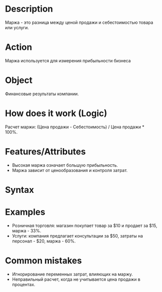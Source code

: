 # Description

Маржа - это разница между ценой продажи и себестоимостью товара или услуги.

# Action
Маржа используется для измерения прибыльности бизнеса

# Object
Финансовые результаты компании.

# How does it work (Logic)
Расчет маржи: (Цена продажи - Себестоимость) / Цена продажи * 100%.
# Features/Attributes
- Высокая маржа означает большую прибыльность.
- Маржа зависит от ценообразования и контроля затрат.

# Syntax
# Examples
- Розничная торговля: магазин покупает товар за $10 и продает за $15, маржа - 33%.
- Услуги: компания предлагает консультации за $50, затраты на персонал - $20, маржа - 60%.

# Common mistakes
- Игнорирование переменных затрат, влияющих на маржу.
- Неправильный расчет, когда не учитывается цена продажи в процентах.